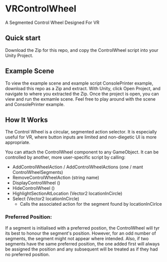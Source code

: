 # VRControlWheel
A Segmented Control Wheel Designed For VR

## Quick start 
Download the Zip for this repo, and copy the ControlWheel script into your Unity Project.

## Example Scene 
To view the example scene and example script ConsolePrinter example, download this repo as a Zip and extract. With Unity, click Open Project, and navigate to where you extracted the Zip. Once the project is open, you can view and run the exmamle scene. Feel free to play around with the scene and ConsolePrinter example.

## How It Works 
The Control Wheel is a circular, segmented action selector. It is especially useful for VR, where button inputs are limited and non-diegetic UI is more appropriate.

You can attach the ControlWheel component to any GameObject. It can be controlled by another, more user-specific script by calling: 
 - 	AddControlWheelAction / AddControlWheelActions		(one / mant ControlWheelSegments)
 -  RemoveControlWheelAction							            (string name)
 -  DisplayControlWheel									              ()
 -  HideControlWheel									                ()
 -  HighlightSectionAtLocation							          (Vector2 locationInCircle)
 - 	Select												                    (Vector2 locationInCircle)
     - Calls the associated action for the segment found by locationInCirlce
 
 ### Preferred Position:
If a segment is initialised with a preferred postion, the ControlWheel will tyr its best to honour the segment's position. However, for an odd number of segments, the segment might not appear where intended. Also, if two segments have the same preferred position, the one added first will always be assigned the position and any subsequent will be treated as if they had no preferred position.

